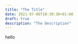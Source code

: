 ```yaml
---
title: "The Title"
date: 2021-07-06T10:30:30+01:00
draft: true
description: "The Description"
---
```

hello

